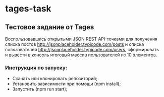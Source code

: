 # tages-task

## Тестовое задание от Tages
Воспользовавшись открытыми JSON REST API-точками для получения 
списка постов http://jsonplaceholder.typicode.com/posts и 
списка пользователей http://jsonplaceholder.typicode.com/users, 
сформировать и вывести в консоль итоговый массив пользователей из 10 элементов.

### Инструкция по запуску:
* Скачать или клонировать репозиторий;
* Установить зависимости при помощи (npm install);
* Запустить (npm run start);